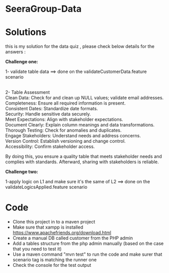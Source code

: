 # SeeraGroup-Data

# Solutions
this is my solution for the data quiz , 
please check below details for the answers : 

**Challenge one:**


1- validate table data ==> done on the validateCustomerData.feature scenario

<br>
2- Table Assessment
<br>
Clean Data: Check for and clean up NULL values; validate email addresses.
<br>
Completeness: Ensure all required information is present.
<br>
Consistent Dates: Standardize date formats.
<br>
Security: Handle sensitive data securely.
<br>
Meet Expectations: Align with stakeholder expectations.
<br>
Document Clearly: Explain column meanings and data transformations.
<br>
Thorough Testing: Check for anomalies and duplicates.
<br>
Engage Stakeholders: Understand needs and address concerns. 
<br>
Version Control: Establish versioning and change control.
<br>
Accessibility: Confirm stakeholder access.

By doing this, you ensure a quality table that meets stakeholder needs and complies with standards. Afterward, sharing with stakeholders is reliable.



**Challenge two:**


1-apply logic on L1 and make sure it's the same of L2  ==> done on the validateLogicsApplied.feature scenario




# Code
- Clone this project in to a maven project
- Make sure that xampp is installed   https://www.apachefriends.org/download.html
- Create  a manual DB called customer from the PHP admin 
- Add a tables structure from the php admin manually (based on the case that you need to test it)
- Use a maven command "mvn test" to run the code and make surer that scenario tag is matching the runner one 
- Check the console for the test output 